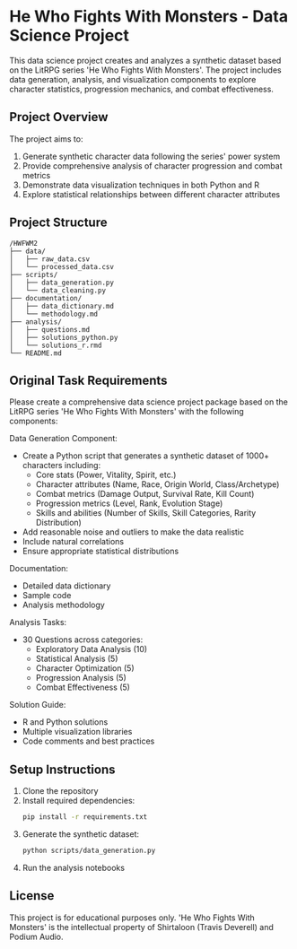 # He Who Fights With Monsters - Data Science Project

This data science project creates and analyzes a synthetic dataset based on the LitRPG series 'He Who Fights With Monsters'. The project includes data generation, analysis, and visualization components to explore character statistics, progression mechanics, and combat effectiveness.

## Project Overview

The project aims to:
1. Generate synthetic character data following the series' power system
2. Provide comprehensive analysis of character progression and combat metrics
3. Demonstrate data visualization techniques in both Python and R
4. Explore statistical relationships between different character attributes

## Project Structure

```
/HWFWM2
├── data/
│   ├── raw_data.csv
│   └── processed_data.csv
├── scripts/
│   ├── data_generation.py
│   └── data_cleaning.py
├── documentation/
│   ├── data_dictionary.md
│   └── methodology.md
├── analysis/
│   ├── questions.md
│   ├── solutions_python.py
│   └── solutions_r.rmd
└── README.md
```

## Original Task Requirements

Please create a comprehensive data science project package based on the LitRPG series 'He Who Fights With Monsters' with the following components:

Data Generation Component:
- Create a Python script that generates a synthetic dataset of 1000+ characters including:
  - Core stats (Power, Vitality, Spirit, etc.)
  - Character attributes (Name, Race, Origin World, Class/Archetype)
  - Combat metrics (Damage Output, Survival Rate, Kill Count)
  - Progression metrics (Level, Rank, Evolution Stage)
  - Skills and abilities (Number of Skills, Skill Categories, Rarity Distribution)
- Add reasonable noise and outliers to make the data realistic
- Include natural correlations
- Ensure appropriate statistical distributions

Documentation:
- Detailed data dictionary
- Sample code
- Analysis methodology

Analysis Tasks:
- 30 Questions across categories:
  - Exploratory Data Analysis (10)
  - Statistical Analysis (5)
  - Character Optimization (5)
  - Progression Analysis (5)
  - Combat Effectiveness (5)

Solution Guide:
- R and Python solutions
- Multiple visualization libraries
- Code comments and best practices

## Setup Instructions

1. Clone the repository
2. Install required dependencies:
   ```bash
   pip install -r requirements.txt
   ```
3. Generate the synthetic dataset:
   ```bash
   python scripts/data_generation.py
   ```
4. Run the analysis notebooks

## License

This project is for educational purposes only. 'He Who Fights With Monsters' is the intellectual property of Shirtaloon (Travis Deverell) and Podium Audio.